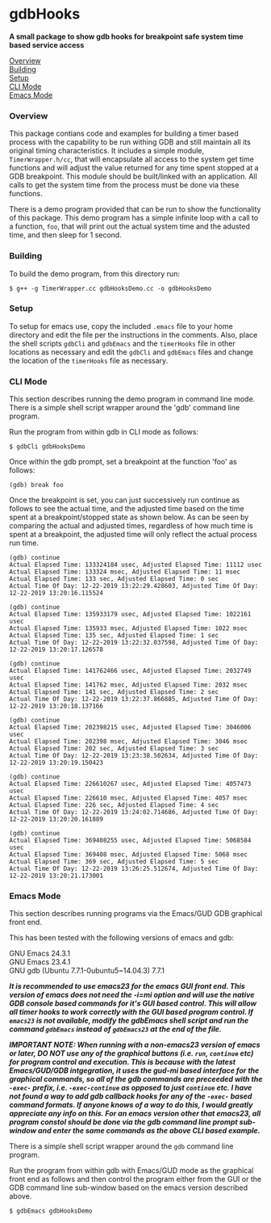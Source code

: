# gdbHooks
**A small package to show gdb hooks for breakpoint safe system time based service access**

[Overview](#overview)<br>
[Building](#building)<br>
[Setup](#setup)<br>
[CLI Mode](#cliMode)<br>
[Emacs Mode](#emacsMode)<br>

<a name="overview"></a>
### Overview
This package contians code and examples for building a timer based process
with the capability to be run withing GDB and still maintain all its original
timing characteristics.  It includes a simple module, `TimerWrapper.h/cc`, that
will encapsulate all access to the system get time functions and will adjust
the value returned for any time spent stopped at a GDB breakpoint.  This module
should be built/linked with an application.  All calls to get the system time
from the process must be done via these functions.

There is a demo program provided that can be run to show the functionality of
this package.  This demo program has a simple infinite loop with a call to a
function, `foo`, that will print out the actual system time and the adusted
time, and then sleep for 1 second.

<a name="building"></a>
### Building
To build the demo program, from this directory run:

`$ g++ -g TimerWrapper.cc gdbHooksDemo.cc -o gdbHooksDemo`

<a name="setup"></a>
### Setup
To setup for emacs use, copy the included `.emacs` file to your home directory and edit
the file per the instructions in the comments.  Also, place the shell scripts `gdbCli`
and `gdbEmacs` and the `timerHooks` file in other locations as necessary and edit the
`gdbCli` and `gdbEmacs` files and change the location of the `timerHooks` file as
necessary.

<a name="cliMode"></a>
### CLI Mode
This section describes running the demo program in command line mode.  There is
a simple shell script wrapper around the 'gdb' command line program.

Run the program from within gdb in CLI mode as follows:

`$ gdbCli gdbHooksDemo`

Once within the gdb prompt, set a breakpoint at the function 'foo' as follows:

`(gdb) break foo`

Once the breakpoint is set, you can just successively run continue as follows to see the
actual time, and the adjusted time based on the time spent at a breakpoint/stopped state
as shown below.  As can be seen by comparing the actual and adjusted times, regardless of
how much time is spent at a breakpoint, the adjusted time will only reflect the actual
process run time.

```
(gdb) continue
Actual Elapsed Time: 133324184 usec, Adjusted Elapsed Time: 11112 usec
Actual Elapsed Time: 133324 msec, Adjusted Elapsed Time: 11 msec
Actual Elapsed Time: 133 sec, Adjusted Elapsed Time: 0 sec
Actual Time Of Day: 12-22-2019 13:22:29.428603, Adjusted Time Of Day: 12-22-2019 13:20:16.115524

(gdb) continue
Actual Elapsed Time: 135933179 usec, Adjusted Elapsed Time: 1022161 usec
Actual Elapsed Time: 135933 msec, Adjusted Elapsed Time: 1022 msec
Actual Elapsed Time: 135 sec, Adjusted Elapsed Time: 1 sec
Actual Time Of Day: 12-22-2019 13:22:32.037598, Adjusted Time Of Day: 12-22-2019 13:20:17.126578

(gdb) continue
Actual Elapsed Time: 141762466 usec, Adjusted Elapsed Time: 2032749 usec
Actual Elapsed Time: 141762 msec, Adjusted Elapsed Time: 2032 msec
Actual Elapsed Time: 141 sec, Adjusted Elapsed Time: 2 sec
Actual Time Of Day: 12-22-2019 13:22:37.866885, Adjusted Time Of Day: 12-22-2019 13:20:18.137166

(gdb) continue
Actual Elapsed Time: 202398215 usec, Adjusted Elapsed Time: 3046006 usec
Actual Elapsed Time: 202398 msec, Adjusted Elapsed Time: 3046 msec
Actual Elapsed Time: 202 sec, Adjusted Elapsed Time: 3 sec
Actual Time Of Day: 12-22-2019 13:23:38.502634, Adjusted Time Of Day: 12-22-2019 13:20:19.150423

(gdb) continue
Actual Elapsed Time: 226610267 usec, Adjusted Elapsed Time: 4057473 usec
Actual Elapsed Time: 226610 msec, Adjusted Elapsed Time: 4057 msec
Actual Elapsed Time: 226 sec, Adjusted Elapsed Time: 4 sec
Actual Time Of Day: 12-22-2019 13:24:02.714686, Adjusted Time Of Day: 12-22-2019 13:20:20.161889

(gdb) continue
Actual Elapsed Time: 369408255 usec, Adjusted Elapsed Time: 5068584 usec
Actual Elapsed Time: 369408 msec, Adjusted Elapsed Time: 5068 msec
Actual Elapsed Time: 369 sec, Adjusted Elapsed Time: 5 sec
Actual Time Of Day: 12-22-2019 13:26:25.512674, Adjusted Time Of Day: 12-22-2019 13:20:21.173001
```

<a name="emacsMode"></a>
### Emacs Mode
This section describes running programs via the Emacs/GUD GDB graphical front end.

This has been tested with the following versions of emacs and gdb:

GNU Emacs 24.3.1<br>
GNU Emacs 23.4.1<br>
GNU gdb (Ubuntu 7.7.1-0ubuntu5~14.04.3) 7.7.1

***It is recommended to use emacs23 for the emacs GUI front end.  This version of emacs
does not need the -i=mi option and will use the native GDB console based commands for it's
GUI based control.  This will allow all timer hooks to work correctly with the GUI based
program control.  If `emacs23` is not available, modify the gdbEmacs shell script and run
the command `gdbEmacs` instead of `gdbEmacs23` at the end of the file.***

***IMPORTANT NOTE: When running with a non-emacs23 version of emacs or later, DO NOT use
any of the graphical buttons (i.e. `run`, `continue` etc) for program control and execution.
This is because with the latest Emacs/GUD/GDB intgegration, it uses the gud-mi based
interface for the graphical commands, so all of the gdb commands are preceeded with
the `-exec-` prefix, i.e. `-exec-continue` as opposed to just `continue` etc.  I have
not found a way to add gdb callback hooks for any of the `-exec-` based command formats.
If anyone knows of a way to do this, I would greatly appreciate any info on this.
For an emacs version other that emacs23, all program constol should be done via the gdb
command line prompt sub-window and enter the same commands as the above CLI based example.***

There is a simple shell script wrapper around the `gdb` command line program.

Run the program from within gdb with Emacs/GUD mode as the graphical front end as follows
and then control the program either from the GUI or the GDB command line sub-window based
on the emacs version described above.


`$ gdbEmacs gdbHooksDemo`
